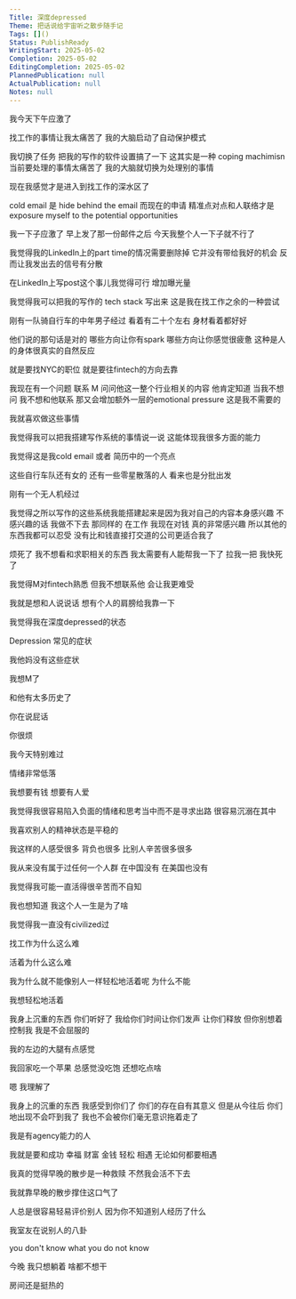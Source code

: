 ```yaml
---
Title: 深度depressed
Theme: 把话说给宇宙听之散步随手记
Tags: []()
Status: PublishReady
WritingStart: 2025-05-02
Completion: 2025-05-02
EditingCompletion: 2025-05-02
PlannedPublication: null
ActualPublication: null
Notes: null
---
```


我今天下午应激了 

找工作的事情让我太痛苦了 我的大脑启动了自动保护模式 

我切换了任务 把我的写作的软件设置搞了一下 这其实是一种 coping machimisn 当前要处理的事情太痛苦了 我的大脑就切换为处理别的事情

现在我感觉才是进入到找工作的深水区了  

cold email 是 hide behind the email 
而现在的申请 精准点对点和人联络才是 exposure myself to the potential opportunities 

我一下子应激了 早上发了那一份邮件之后 今天我整个人一下子就不行了 

我觉得我的LinkedIn上的part time的情况需要删除掉 它并没有带给我好的机会 反而让我发出去的信号有分散 

在LinkedIn上写post这个事儿我觉得可行 增加曝光量

我觉得我可以把我的写作的 tech stack 写出来 这是我在找工作之余的一种尝试

刚有一队骑自行车的中年男子经过 看着有二十个左右 身材看着都好好

他们说的那句话是对的 哪些方向让你有spark 哪些方向让你感觉很疲惫 这种是人的身体很真实的自然反应

就是要找NYC的职位 就是要往fintech的方向去靠

我现在有一个问题 联系 M 问问他这一整个行业相关的内容 他肯定知道 当我不想问 我不想和他联系 那又会增加额外一层的emotional pressure 这是我不需要的

我就喜欢做这些事情 

我觉得我可以把我搭建写作系统的事情说一说 这能体现我很多方面的能力

我觉得这是我cold email 或者 简历中的一个亮点

这些自行车队还有女的 
还有一些零星散落的人 看来也是分批出发

刚有一个无人机经过

我觉得之所以写作的这些系统我能搭建起来是因为我对自己的内容本身感兴趣 不感兴趣的话 我做不下去 
那同样的 在工作 我现在对钱 真的非常感兴趣 所以其他的东西我都可以忍受 没有比和钱直接打交道的公司更适合我了

烦死了 我不想看和求职相关的东西 我太需要有人能帮我一下了 拉我一把 我快死了

我觉得M对fintech熟悉 但我不想联系他 会让我更难受

我就是想和人说说话 想有个人的肩膀给我靠一下

我觉得我在深度depressed的状态

Depression 常见的症状

我他妈没有这些症状

我想M了

和他有太多历史了

你在说屁话

你很烦

我今天特别难过 

情绪非常低落

我想要有钱 想要有人爱

我觉得我很容易陷入负面的情绪和思考当中而不是寻求出路 很容易沉溺在其中

我喜欢别人的精神状态是平稳的

我这样的人感受很多 背负也很多 比别人辛苦很多很多

我从来没有属于过任何一个人群 在中国没有 在美国也没有

我觉得我可能一直活得很辛苦而不自知

我也想知道 我这个人一生是为了啥

我觉得我一直没有civilized过

找工作为什么这么难 

活着为什么这么难

我为什么就不能像别人一样轻松地活着呢 为什么不能

我想轻松地活着 

我身上沉重的东西 你们听好了 我给你们时间让你们发声 让你们释放 但你别想着控制我 我是不会屈服的

我的左边的大腿有点感觉

我回家吃一个苹果 总感觉没吃饱 还想吃点啥

嗯 我理解了 

我身上的沉重的东西 我感受到你们了 你们的存在自有其意义 但是从今往后 你们地出现不会吓到我了 我也不会被你们毫无意识拖着走了 

我是有agency能力的人

我就是要和成功 幸福 财富 金钱 轻松 相遇
无论如何都要相遇

我真的觉得早晚的散步是一种救赎 不然我会活不下去

我就靠早晚的散步撑住这口气了

人总是很容易轻易评价别人 因为你不知道别人经历了什么

我室友在说别人的八卦 
 
you don't know what you do not know

今晚 我只想躺着 啥都不想干

房间还是挺热的

